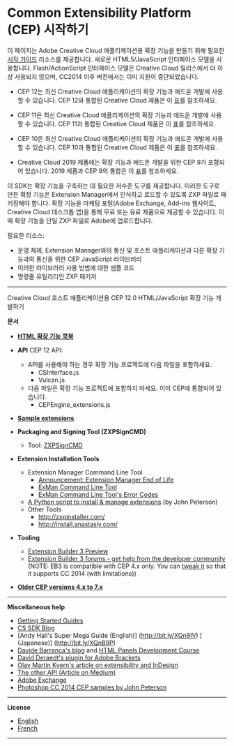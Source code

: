 Common Extensibility Platform (CEP) 시작하기
==============

이 페이지는 Adobe Creative Cloud 애플리케이션용 확장 기능을 만들기 위해 필요한 [시작 가이드](https://github.com/Adobe-CEP/Getting-Started-guides) 리소스를 제공합니다. 새로운 HTML5/JavaScript 인터페이스 모델을 사용합니다. Flash/ActionScript 인터페이스 모델은 Creative Cloud 릴리스에서 더 이상 사용되지 않으며, CC2014 이후 버전에서는 이미 지원이 중단되었습니다.

* CEP 12는 최신 Creative Cloud 애플리케이션의 확장 기능과 애드온 개발에 사용할 수 있습니다. CEP 12와 통합된 Creative Cloud 제품은 이 [표](./CEP_12.x/Documentation/CEP%2012.1%20HTML%20Extension%20Cookbook.md#applications-integrated-with-cep)를 참조하세요.

* CEP 11은 최신 Creative Cloud 애플리케이션의 확장 기능과 애드온 개발에 사용할 수 있습니다. CEP 11과 통합된 Creative Cloud 제품은 이 [표](./CEP_11.x/Documentation/CEP%2011.1%20HTML%20Extension%20Cookbook.md#applications-integrated-with-cep)를 참조하세요.

* CEP 10은 최신 Creative Cloud 애플리케이션의 확장 기능과 애드온 개발에 사용할 수 있습니다. CEP 10과 통합된 Creative Cloud 제품은 이 [표](./CEP_10.x/Documentation/CEP%2010.0%20HTML%20Extension%20Cookbook.md#applications-integrated-with-cep)를 참조하세요.

* Creative Cloud 2019 제품에는 확장 기능과 애드온 개발을 위한 CEP 9가 포함되어 있습니다. 2019 제품과 CEP 9의 통합은 이 [표](./CEP_9.x/Documentation/CEP%209.0%20HTML%20Extension%20Cookbook.md#applications-integrated-with-cep)를 참조하세요.

이 SDK는 확장 기능을 구축하는 데 필요한 저수준 도구를 제공합니다. 이러한 도구로 만든 확장 기능은 Extension Manager에서 인식하고 로드할 수 있도록 ZXP 파일로 패키징해야 합니다. 확장 기능을 마케팅 포털(Adobe Exchange, Add-ins 웹사이트, Creative Cloud 데스크톱 앱)을 통해 무료 또는 유료 제품으로 제공할 수 있습니다. 이때 확장 기능을 단일 ZXP 파일로 Adobe에 업로드합니다.

필요한 리소스:
* 운영 체제, Extension Manager와의 통신 및 호스트 애플리케이션과 다른 확장 기능과의 통신을 위한 CEP JavaScript 라이브러리
* 이러한 라이브러리 사용 방법에 대한 샘플 코드
* 명령줄 유틸리티인 ZXP 패키저

---

Creative Cloud 호스트 애플리케이션용 CEP 12.0 HTML/JavaScript 확장 기능 개발하기

**문서**

  * **[HTML 확장 기능 쿡북](./Documentation/README.md)**
  
  * **API**
    CEP 12 API:
      * API를 사용해야 하는 경우 확장 기능 프로젝트에 다음 파일을 포함하세요.
          * CSInterface.js
          * Vulcan.js
      * 다음 파일은 확장 기능 프로젝트에 포함하지 마세요. 이미 CEP에 통합되어 있습니다.
          * CEPEngine_extensions.js

  * **[Sample extensions](https://github.com/Adobe-CEP/Samples)** 
    

  * **Packaging and Signing Tool (ZXPSignCMD)**
    * Tool: [ZXPSignCMD](https://github.com/Adobe-CEP/CEP-Resources/tree/master/ZXPSignCMD)
    <!--- * Document: [Packaging and Signing Adobe Extensions](https://github.com/Adobe-CEP/CEP-Resources/blob/master/ZXPSignCMD/SigningTechNote_CC.pdf) ---> 

  * **Extension Installation Tools** 
    * Extension Manager Command Line Tool
      * [Announcement: Extension Manager End of Life](https://www.adobeexchange.com/resources/27)
      * [ExMan Command Line Tool](https://www.adobeexchange.com/resources/28)
      * [ExMan Command Line Tool's Error Codes](http://www.adobeexchange.com/resources/19#errors)
    * [A Python script to install & manage extensions](https://github.com/adobe-photoshop/generator-panels/blob/master/installPanels.py) (by John Peterson)
    * Other Tools
      * http://zxpinstaller.com/
      * http://install.anastasiy.com/

  * **Tooling** 
    * [Extension Builder 3 Preview](http://adobe.ly/1pho2QU)
    * [Extension Builder 3 forums - get help from the developer community](http://adobe.ly/1mgZ2xe)
   (NOTE: EB3 is compatible with CEP 4.x only. You can [tweak it](http://adobe.ly/1v3wgiq) so that it supports CC 2014 (with limitations))

  * **[Older CEP versions 4.x to 7.x](./README_ArchivedVersions.md)**


----


**Miscellaneous help**
* [Getting Started Guides](https://github.com/Adobe-CEP/Getting-Started-guides)
* [CS SDK Blog](https://blogs.adobe.com/cssdk/)
* [Andy Hall's Super Mega Guide (English)] (http://bit.ly/XQn9IV) [ (Japanese)] (http://bit.ly/XQnB9P)
* [Davide Barranca's blog](http://www.davidebarranca.com/) and [HTML Panels Development Course](http://htmlpanelsbook.com/)
* [David Deraedt's plugin for Adobe Brackets](http://bit.ly/QKWWYL)
* [Olav Martin Kvern's article on extensibility and InDesign](http://bit.ly/1zEa9Ef)
* [The other API (Article on Medium)](http://bit.ly/1hIFZay)
* [Adobe Exchange](http://bit.ly/1mHVksI)
* [Photoshop CC 2014 CEP samples by John Peterson](http://bit.ly/1nGAWYN)

----

**License**
* [English](./License/GenSDK_IHC-en_US-20120323_1224.pdf)
* [French](./License/GenSDK_IHC-fr_FR-20120323_1224.pdf)

----



